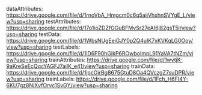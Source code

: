 dataAttributes: https://drive.google.com/file/d/1rnoVbA_Hmgcm0c6q5aiiVhxhnSVYgE_L/view?usp=sharing
testAttributes: https://drive.google.com/file/d/17o1ioZDZfGGuBFMvSr27eAI6j82gsT5i/view?usp=sharing
testData: https://drive.google.com/file/d/1WbsNUgEeiGJY0p2Q4uIK7xKVKqLG0Ooy/view?usp=sharing
testLabels: https://drive.google.com/file/d/1lD6F90hGikP6ROwboImpL91YaVA7tNZm/view?usp=sharing
trainAttributes: https://drive.google.com/file/d/1wytjK-9aKreSeEcQqcYAGFJ7ajlK_e41/view?usp=sharing
trainData: https://drive.google.com/file/d/1jpcOirBg8675GtuD8Oa4QVczgZ7suDPR/view?usp=sharing
trainLabels: https://drive.google.com/file/d/1Fch_H6FI4Y-6KU7gz8NjXvfOrvc1SvGY/view?usp=sharing
